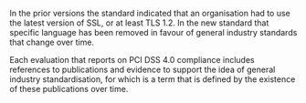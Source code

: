 In the prior versions the standard indicated that an organisation had to use the latest version of SSL, or at least TLS 1.2. In the new standard that specific language has been removed in favour of general industry standards that change over time.

Each evaluation that reports on PCI DSS 4.0 compliance includes references to publications and evidence to support the idea of general industry standardisation, for which is a term that is defined by the existence of these publications over time.
